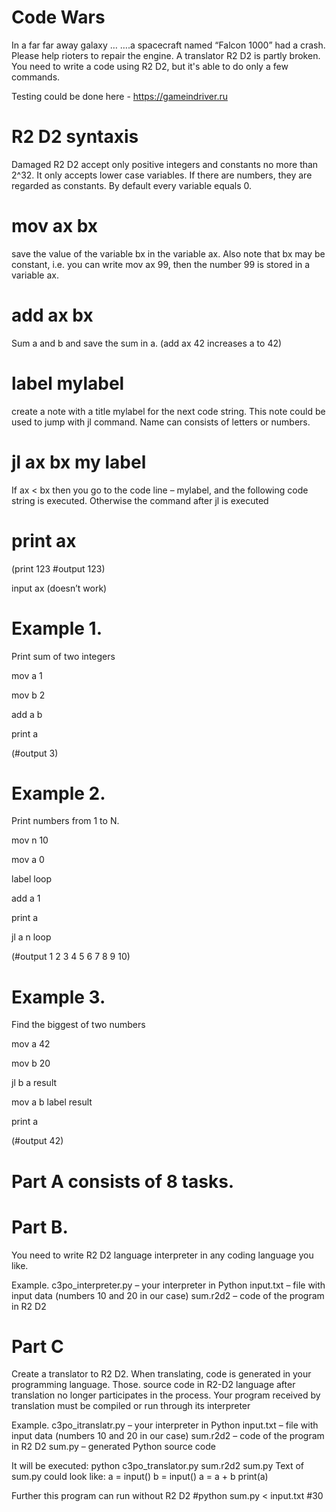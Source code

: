 # Code Wars

 In a far far away galaxy …
….a spacecraft named “Falcon 1000” had a crash. Please help rioters to repair the engine. A translator  R2 D2 is partly broken. You need to write a code using 
R2 D2, but it's able to do only a few commands.

Testing could be done here - https://gameindriver.ru


# R2 D2 syntaxis 

Damaged R2 D2 accept only positive integers and constants no more than 2^32. It only accepts lower case variables. If there are numbers, they are regarded as constants. By default every variable equals 0.

# mov ax bx 

save the value of the variable bx in the variable ax. Also note that bx may be
constant, i.e. you can write mov ax 99, then the number 99 is stored in a variable ax.

# add ax bx 

Sum a and b and save the sum in a. (add ax 42 increases a to 42)

# label mylabel

create a note with a title mylabel for the next code string. This note could be used to jump with jl command. Name can consists of letters or numbers.

# jl ax bx my label

​If ax < bx then you go to the code line – mylabel, and the following code string is executed. Otherwise the command after jl is executed

# print ax

(print 123 #output 123)

input ax
(doesn’t work)

# Example 1.

Print sum of two integers

mov a 1

mov b 2

add a b 

print a 

(#output 3)

# Example 2. 

Print numbers from 1 to N.

mov n 10

mov a 0

label loop

add a 1

print a

jl a n loop 

(#output 1 2 3 4 5 6 7 8 9 10)

# Example 3. 

Find the biggest of two numbers

mov a 42

mov b 20

jl b a result

mov a b
label result

print a 

(#output 42)

# Part A consists of 8 tasks.

# Part B.
You need to write R2 D2 language interpreter in any coding language you like.

Example.
c3po_interpreter.py – your interpreter in Python
input.txt – file with input data (numbers 10 and 20 in our case)
sum.r2d2 – code of the program in R2 D2


# Part C
Create a translator to R2 D2. 
When translating, code is generated in your programming language. Those. source code in R2-D2 language after translation no longer participates in the process. Your program received by translation must be compiled or run through its interpreter

Example.
c3po_itranslatr.py – your interpreter in Python
input.txt – file with input data (numbers 10 and 20 in our case)
sum.r2d2 – code of the program in R2 D2
sum.py – generated Python source code


It will be executed:
python c3po_translator.py sum.r2d2 sum.py
Text of sum.py could look like:
a = input()
b = input()
a = a + b
print(a)

Further this program can run without R2 D2
#python sum.py < input.txt
#30
